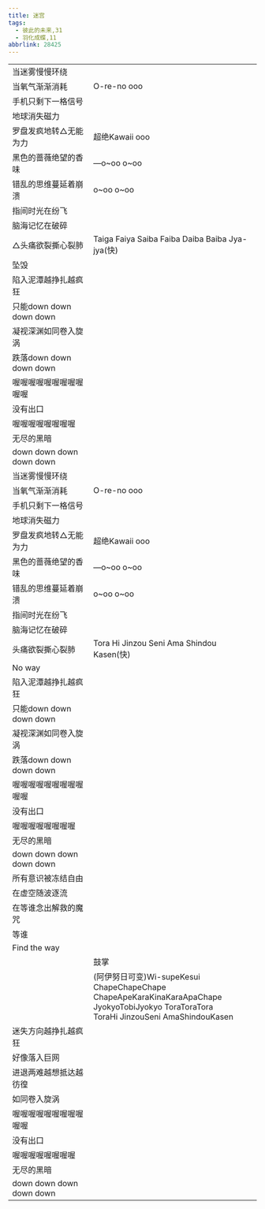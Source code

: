 ```yaml
---
title: 迷宫
tags:
  - 彼此的未来,31
  - 羽化成蝶,11
abbrlink: 28425
---
```

|      |      |
|--|--|
|当迷雾慢慢环绕|      |
|当氧气渐渐消耗|O-re-no ooo|
|手机只剩下一格信号|      |
|地球消失磁力|      |
|罗盘发疯地转△无能为力|超绝Kawaii ooo|
|黑色的蔷薇绝望的香味|—o~oo o~oo|
|错乱的思维蔓延着崩溃|o~oo o~oo|
|指间时光在纷飞|      |
|脑海记忆在破碎|      |
|△头痛欲裂撕心裂肺|Taiga Faiya Saiba Faiba Daiba Baiba Jya-jya(快)|
|坠毁|      |
|陷入泥潭越挣扎越疯狂|      |
|只能down down down down|      |
|凝视深渊如同卷入旋涡|      |
|跌落down down down down|      |
|喔喔喔喔喔喔喔喔喔喔喔|      |
|没有出口|      |
|喔喔喔喔喔喔喔喔|      |
|无尽的黑暗|      |
|down down down down down|      |
|当迷雾慢慢环绕|      |
|当氧气渐渐消耗|O-re-no ooo|
|手机只剩下一格信号|      |
|地球消失磁力|      |
|罗盘发疯地转△无能为力|超绝Kawaii ooo|
|黑色的蔷薇绝望的香味|—o~oo o~oo|
|错乱的思维蔓延着崩溃|o~oo o~oo|
|指间时光在纷飞|      |
|脑海记忆在破碎|      |
|头痛欲裂撕心裂肺|Tora Hi Jinzou Seni Ama Shindou Kasen(快)|
|No way|      |
|陷入泥潭越挣扎越疯狂|      |
|只能down down down down|      |
|凝视深渊如同卷入旋涡|      |
|跌落down down down down|      |
|喔喔喔喔喔喔喔喔喔喔喔|      |
|没有出口|      |
|喔喔喔喔喔喔喔喔|      |
|无尽的黑暗|      |
|down down down down down|      |
|所有意识被冻结自由|      |
|在虚空随波逐流|      |
|在等谁念出解救的魔咒|      |
|等谁|      |
|Find the way|      |
|      |鼓掌|
|      | (阿伊努日可变)Wi-supeKesui ChapeChapeChape<br>ChapeApeKaraKinaKaraApaChape<br>JyokyoTobiJyokyo ToraToraTora<br>ToraHi JinzouSeni AmaShindouKasen|
|迷失方向越挣扎越疯狂|      |
|好像落入巨网|      |
|进退两难越想抵达越彷徨|      |
|如同卷入旋涡|      |
|喔喔喔喔喔喔喔喔喔喔喔|      |
|没有出口|      |
|喔喔喔喔喔喔喔喔|      |
|无尽的黑暗|      |
|down down down down down|      |